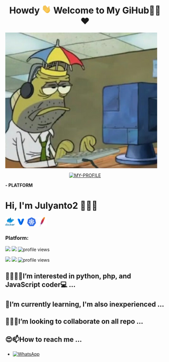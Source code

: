 <h1 align="center">Howdy <img src="https://github.com/julyanto2/julyanto2/blob/main/Hi.gif" width="30px"> Welcome to My GiHub👨‍💻❤️</h1>
<img align="center" height="auto" src="https://github.com/julyanto2/julyanto2/blob/main/img/1.png"/>
<p align="center">
<a href="#"><img title="MY-PROFILE" src="https://img.shields.io/badge/My Profile-blue?colorA=%23#0000ff&colorB=%23017e40&style=for-the-badge"></a>
</p>

<b>- PLATFORM</b>

# Hi, I'm Julyanto2 👋:man_technologist:
<code><img height="30" src="https://raw.githubusercontent.com/github/explore/80688e429a7d4ef2fca1e82350fe8e3517d3494d/topics/docker/docker.png"></code>
<code><img height="30" src="https://raw.githubusercontent.com/github/explore/80688e429a7d4ef2fca1e82350fe8e3517d3494d/topics/vagrant/vagrant.png"></code>
<code><img height="30" src="https://raw.githubusercontent.com/github/explore/80688e429a7d4ef2fca1e82350fe8e3517d3494d/topics/kubernetes/kubernetes.png"></code>
<code><img height="30" src="https://raw.githubusercontent.com/github/explore/80688e429a7d4ef2fca1e82350fe8e3517d3494d/topics/maven/maven.png"></code>

### Platform:
<code><img src="https://raw.githubusercontent.com/soumyadip007/soumyadip007/master/img/platform/linux.png" height="30"></code>
<code><img src="https://raw.githubusercontent.com/soumyadip007/soumyadip007/master/img/platform/windows.jpg" height="30"></code>
<img src="https://gpvc.arturio.dev/julyanto2" alt="profile views"/>

<code><img src="https://raw.githubusercontent.com/soumyadip007/soumyadip007/master/img/platform/linux.png" height="30"></code>
<code><img src="https://raw.githubusercontent.com/soumyadip007/soumyadip007/master/img/platform/windows.jpg" height="30"></code>
<img src="https://gpvc.arturio.dev/julyanto2" alt="profile views"/>


## 📑📒📖👀I’m interested in python, php, and JavaScript coder💻 ...

## 🌱I’m currently learning, I'm also inexperienced ...

## 💞️🙋😁I’m looking to collaborate on all repo ...

## 😍📫How to reach me ...
* <a href="https://wa.me/6281223461910"><img alt="WhatsApp" src="https://img.shields.io/badge/WhatsApp-25D366?style=for-the-badge&logo=whatsapp&logoColor=white"/></a>


<!---
julyanto2/julyanto2 is a ✨ special ✨ repository because its `README.md` (this file) appears on your GitHub profile.
You can click the Preview link to take a look at your changes.
--->
